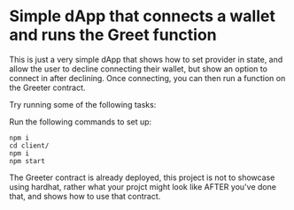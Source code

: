 # Simple dApp that connects a wallet and runs the Greet function

This is just a very simple dApp that shows how to set provider in state, and allow the user to decline connecting their wallet, but show an option to connect in after declining.
Once connecting, you can then run a function on the Greeter contract.

Try running some of the following tasks:

Run the following commands to set up:

```
npm i
cd client/
npm i
npm start
```

The Greeter contract is already deployed, this project is not to showcase using hardhat, rather what your projct might look like AFTER you've done that, and shows how to use that contract.
